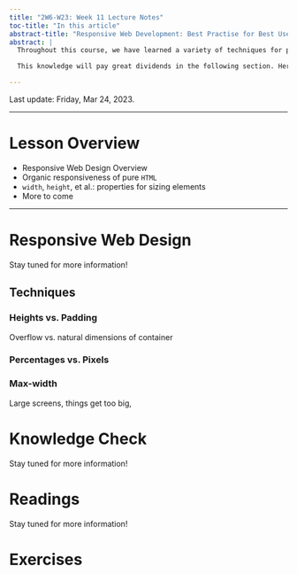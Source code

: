 ```yaml
---
title: "2W6-W23: Week 11 Lecture Notes"
toc-title: "In this article"
abstract-title: "Responsive Web Development: Best Practise for Best User Experiences"
abstract: |
  Throughout this course, we have learned a variety of techniques for performing particular useful interface tasks. We have focused on learning the mechanics of CSS and HTML in order understand fundamentally how web interfaces are structured.

  This knowledge will pay great dividends in the following section. Here, we are applying our knowledge of HTML and CSS mechanics to learn best practises for creating universally userable, and enjoyable, user interfaces.

---
```


Last update: Friday, Mar 24, 2023.

---

# Lesson Overview

- Responsive Web Design Overview
- Organic responsiveness of pure `HTML`
- `width`, `height`, et al.: properties for sizing elements
- More to come

---

# Responsive Web Design

Stay tuned for more information!

## Techniques

### Heights vs. Padding

Overflow vs. natural dimensions of container

### Percentages vs. Pixels

### Max-width

Large screens, things get too big,

# Knowledge Check

Stay tuned for more information!

# Readings

Stay tuned for more information!

# Exercises


[tutCSSGrid]: ../tutorials/css-exercises-flexbox.zip "Odin Project: CSS Grid Exercises. There are 3 exercises total in this set."


